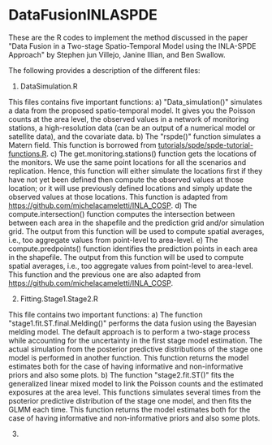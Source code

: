 # DataFusionINLASPDE

These are the R codes to implement the method discussed in the paper "Data Fusion in a Two-stage Spatio-Temporal Model using the INLA-SPDE Approach" by Stephen jun Villejo, Janine Illian, and Ben Swallow.

The following provides a description of the different files:

1. DataSimulation.R

  This files contains five important functions:
    a) "Data_simulation()" simulates a data from the proposed spatio-temporal model. It gives you the Poisson counts at the area level, the observed values in a network of monitoring stations, a high-resolution data (can be an output of a numerical model or satellite data), and the covariate data.
    b) The "rspde()" function simulates a Matern field. This function is borrowed from [tutorials/spde/spde-tutorial-functions.R](https://github.com/grantbrown/inla/blob/master/tutorials/spde/spde-tutorial-functions.R).
    c) The get.monitoring.stations() function gets the locations of the monitors. We use the same point locations for all the scenarios and replication. Hence, this function will either simulate the locations first if they have not yet been defined then compute the observed values at those location; or it will use previously defined locations and simply update the observed values at those locations. This function is adapted from https://github.com/michelacameletti/INLA_COSP. 
    d) The compute.intersection() function computes the intersection between between each area in the shapefile and the prediction grid and/or simulation grid. The output from this function will be used to compute spatial averages, i.e., too aggregate values from point-level to area-level. 
    e) The compute.predpoints() function identifies the prediction points in each area in the shapefile. The output from this function will be used to compute spatial averages, i.e., too aggregate values from point-level to area-level. This function and the previous one are also adapted from https://github.com/michelacameletti/INLA_COSP. 

  
2. Fitting.Stage1.Stage2.R 

  This file contains two important functions: a) The function "stage1.fit.ST.final.Melding()" performs the data fusion using the Bayesian melding model. The default approach is to perform a two-stage process while accounting for the uncertainty in the first stage model estimation. The actual simulation from the posterior predictive distributions of the stage one model is performed in another function. This function returns the model estimates both for the case of having informative and non-informative priors and also some plots. b) The function "stage2.fit.ST()" fits the generalized linear mixed model to link the Poisson counts and the estimated exposures at the area level. This functions simulates several times from the psoterior predictive distribution of the stage one model, and then fits the GLMM each time. This function returns the model estimates both for the case of having informative and non-informative priors and also some plots.
  
  3. 
